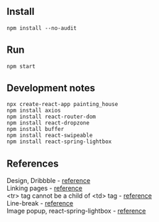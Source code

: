 ## Install
`npm install --no-audit`
## Run
`npm start`
## Development notes
```
npx create-react-app painting_house
npm install axios
npm install react-router-dom
npm install react-dropzone
npm install buffer
npm install react-swipeable
npm install react-spring-lightbox
```
## References
Design, Dribbble - [reference](frontend/reference.png)  
Linking pages - [reference](https://stackoverflow.com/questions/63124161/attempted-import-error-switch-is-not-exported-from-react-router-dom)  
\<tr\> tag cannot be a child of \<td\> tag - [reference](<https://stackoverflow.com/questions/41716528/react-tr-cannot-appear-as-a-child-of-td-see-comment-td-tr>)  
Line-break - [reference](https://codersblock.com/blog/deep-dive-into-text-wrapping-and-word-breaking/#excessive-punctuation)  
Image popup, react-spring-lightbox - [reference](https://github.com/tim-soft/react-spring-lightbox)  